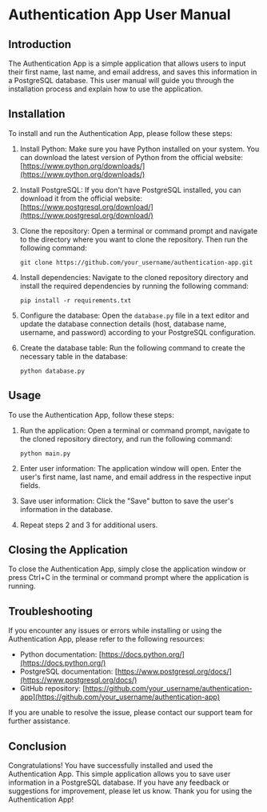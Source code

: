 # Authentication App User Manual

## Introduction

The Authentication App is a simple application that allows users to input their first name, last name, and email address, and saves this information in a PostgreSQL database. This user manual will guide you through the installation process and explain how to use the application.

## Installation

To install and run the Authentication App, please follow these steps:

1. Install Python: Make sure you have Python installed on your system. You can download the latest version of Python from the official website: [https://www.python.org/downloads/](https://www.python.org/downloads/)

2. Install PostgreSQL: If you don't have PostgreSQL installed, you can download it from the official website: [https://www.postgresql.org/download/](https://www.postgresql.org/download/)

3. Clone the repository: Open a terminal or command prompt and navigate to the directory where you want to clone the repository. Then run the following command:

   ```
   git clone https://github.com/your_username/authentication-app.git
   ```

4. Install dependencies: Navigate to the cloned repository directory and install the required dependencies by running the following command:

   ```
   pip install -r requirements.txt
   ```

5. Configure the database: Open the `database.py` file in a text editor and update the database connection details (host, database name, username, and password) according to your PostgreSQL configuration.

6. Create the database table: Run the following command to create the necessary table in the database:

   ```
   python database.py
   ```

## Usage

To use the Authentication App, follow these steps:

1. Run the application: Open a terminal or command prompt, navigate to the cloned repository directory, and run the following command:

   ```
   python main.py
   ```

2. Enter user information: The application window will open. Enter the user's first name, last name, and email address in the respective input fields.

3. Save user information: Click the "Save" button to save the user's information in the database.

4. Repeat steps 2 and 3 for additional users.

## Closing the Application

To close the Authentication App, simply close the application window or press Ctrl+C in the terminal or command prompt where the application is running.

## Troubleshooting

If you encounter any issues or errors while installing or using the Authentication App, please refer to the following resources:

- Python documentation: [https://docs.python.org/](https://docs.python.org/)
- PostgreSQL documentation: [https://www.postgresql.org/docs/](https://www.postgresql.org/docs/)
- GitHub repository: [https://github.com/your_username/authentication-app](https://github.com/your_username/authentication-app)

If you are unable to resolve the issue, please contact our support team for further assistance.

## Conclusion

Congratulations! You have successfully installed and used the Authentication App. This simple application allows you to save user information in a PostgreSQL database. If you have any feedback or suggestions for improvement, please let us know. Thank you for using the Authentication App!